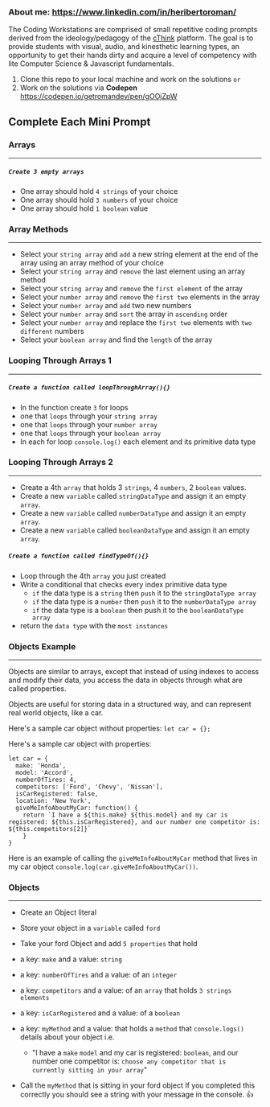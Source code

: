 ### About me: https://www.linkedin.com/in/heribertoroman/ 
The Coding Workstations are comprised of small repetitive coding prompts derived from the ideology/pedagogy of the [cThink](https://github.com/getromandev/cThink) platform. The goal is to provide students with visual, audio, and kinesthetic learning types, an opportunity to get their hands dirty and acquire a level of competency with lite Computer Science & Javascript fundamentals.

1. Clone this repo to your local machine and work on the solutions
```or```
2. Work on the solutions via **Codepen** https://codepen.io/getromandev/pen/gOOjZpW

## Complete Each Mini Prompt
### Arrays
____________________________________________________________________________________
##### ```Create 3 empty arrays```

*  One array should hold `4 strings` of your choice
*  One array should hold `3 numbers` of your choice
*  One array should hold `1 boolean` value

### Array Methods
____________________________________________________________________________________

*  Select your `string array` and `add` a new string element at the end of the array using an array method of your choice
*  Select your `string array` and `remove` the last element using an array method  
*  Select your `string array` and `remove` the `first element` of the array
*  Select your `number array` and `remove` the `first two` elements in the array
*  Select your `number array` and `add` two new numbers
*  Select your `number array` and `sort` the array in `ascending` order
*  Select your `number array` and replace the `first two` elements with `two different` numbers
*  Select your `boolean array` and find the `length` of the array

### Looping Through Arrays 1
____________________________________________________________________________________
##### ```Create a function called loopThroughArray(){}```
*  In the function create `3` for loops
 *  one that `loops` through your `string array`
 *  one that `loops` through your `number array`
 *  one that `loops` through your `boolean array`
* In each for loop `console.log()` each element and its primitive data type

### Looping Through Arrays 2
____________________________________________________________________________________
*  Create a 4th `array` that holds 3 `strings`, 4 `numbers`, 2 `boolean` values.
*  Create a new `variable` called `stringDataType` and assign it an empty `array`.
*  Create a new `variable` called `numberDataType` and assign it an empty `array`.
*  Create a new `variable` called `booleanDataType` and assign it an empty `array`.

##### ```Create a function called findTypeOf(){}```

*  Loop through the 4th `array` you just created
* Write a conditional that checks every index primitive data type 
  * `if` the data type is a `string` then `push` it to the `stringDataType array`
  * `if` the data type is a `number` then `push` it to the `numberDataType array`
  * `if` the data type is a `boolean` then push it to the `booleanDataType array`
* return the `data type` with the `most instances`

### Objects Example
____________________________________________________________________________________
Objects are similar to arrays, except that instead of using indexes to access and modify their data, you access the data in objects through what are called properties.

Objects are useful for storing data in a structured way, and can represent real world objects, like a car.

Here's a sample car object without properties:
```let car = {};```

Here's a sample car object with properties:
```
let car = {  
  make: 'Honda',  
  model: 'Accord',  
  numberOfTires: 4,  
  competitors: ['Ford', 'Chevy', 'Nissan'],
  isCarRegistered: false,
  location: 'New York',
  giveMeInfoAboutMyCar: function() {
    return `I have a ${this.make} ${this.model} and my car is registered: ${this.isCarRegistered}, and our number one competitor is: ${this.competitors[2]}`
    } 
}
```

Here is an example of calling the `giveMeInfoAboutMyCar` method that lives in my car object `console.log(car.giveMeInfoAboutMyCar())`.

### Objects
____________________________________________________________________________________
*  Create an Object literal
*  Store your object in a `variable` called `ford`
*  Take your ford Object and add `5 properties` that hold
 *  a key: `make` and a value: `string` 
 *  a key: `numberOfTires`  and a value: of an `integer`
 *  a key: `competitors` and a value: of an `array` that holds `3 strings elements`
 *  a key: `isCarRegistered` and a value: of a `boolean`
 *  a key: `myMethod` and a value: that holds a `method` that `console.logs()` details about your object  i.e.
     *  "I have a `make` `model` and my car is registered: `boolean`, and our number one competitor is: `choose any competitor that is currently sitting in your array`"

*  Call the `myMethod` that is sitting in your ford object If you completed this correctly you should see a string with your message in the console. 👍
